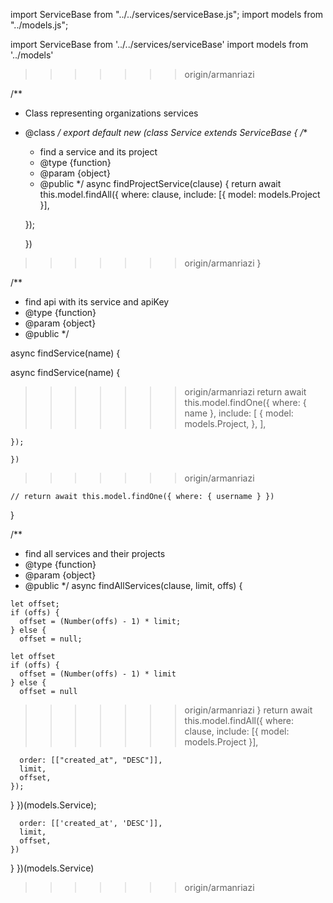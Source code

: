 
import ServiceBase from "../../services/serviceBase.js";
import models from "../models.js";

import ServiceBase from '../../services/serviceBase'
import models from '../models'
>>>>>>> origin/armanriazi

/**
 * Class representing organizations services
 * @class
 */
export default new (class Service extends ServiceBase {
  /**
   * find a service and its project
   * @type {function}
   * @param {object}
   * @public
   */
  async findProjectService(clause) {
    return await this.model.findAll({
      where: clause,
      include: [{ model: models.Project }],

    });

    })
>>>>>>> origin/armanriazi
  }

  /**
   * find api with its service and apiKey
   * @type {function}
   * @param {object}
   * @public
   */

  async findService(name) {

   async findService(name) {
>>>>>>> origin/armanriazi
    return await this.model.findOne({
      where: { name },
      include: [
        {
          model: models.Project,
        },
      ],

    });

    })
>>>>>>> origin/armanriazi

    // return await this.model.findOne({ where: { username } })
  }

  /**
   * find all services and their projects
   * @type {function}
   * @param {object}
   * @public
   */
  async findAllServices(clause, limit, offs) {

    let offset;
    if (offs) {
      offset = (Number(offs) - 1) * limit;
    } else {
      offset = null;

    let offset
    if (offs) {
      offset = (Number(offs) - 1) * limit
    } else {
      offset = null
>>>>>>> origin/armanriazi
    }
    return await this.model.findAll({
      where: clause,
      include: [{ model: models.Project }],

      order: [["created_at", "DESC"]],
      limit,
      offset,
    });
  }
})(models.Service);

      order: [['created_at', 'DESC']],
      limit,
      offset,
    })
  }
})(models.Service)
>>>>>>> origin/armanriazi
